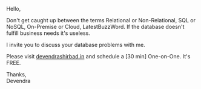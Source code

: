 Hello,

Don't get caught up between the terms Relational or Non-Relational, SQL or NoSQL, On-Premise or Cloud, LatestBuzzWord. If the database doesn't fulfill business needs it's useless.

I invite you to discuss your database problems with me. 

Please visit [devendrashirbad.in](http://devendrashirbad.in/) and schedule a [30 min] One-on-One. It's FREE.

Thanks,  
Devendra
